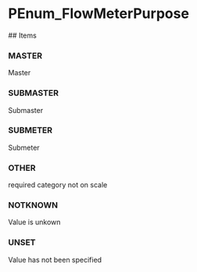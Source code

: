 # PEnum_FlowMeterPurpose

<!-- end of definition -->## Items

### MASTER
Master

### SUBMASTER
Submaster

### SUBMETER
Submeter

### OTHER
required category not on scale

### NOTKNOWN
Value is unkown

### UNSET
Value has not been specified
